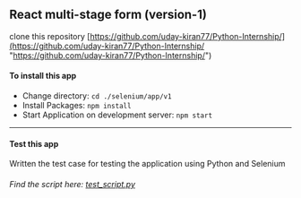 ## React multi-stage form (version-1)

clone this repository [https://github.com/uday-kiran77/Python-Internship/](https://github.com/uday-kiran77/Python-Internship/ "https://github.com/uday-kiran77/Python-Internship/")

#### To install this app 

- Change directory: `cd ./selenium/app/v1`
- Install Packages: `npm install`
- Start Application on development server: `npm start`

------------


#### Test this app
Written the test case for testing the application using Python and Selenium
###### Find the script here: [test_script.py](https://github.com/uday-kiran77/Python-Internship/blob/main/selenium/app/v1/test_script.py "Test Script")
